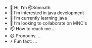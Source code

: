 - 👋 Hi, I’m @Somnath
- 👀 I’m interested in java development
- 🌱 I’m currently learning java
- 💞️ I’m looking to collaborate on MNC's
- 📫 How to reach me ...
- 😄 Pronouns: ...
- ⚡ Fun fact: ...

<!---
Somnathmi/Somnathmi is a ✨ special ✨ repository because its `README.md` (this file) appears on your GitHub profile.
You can click the Preview link to take a look at your changes.
--->
